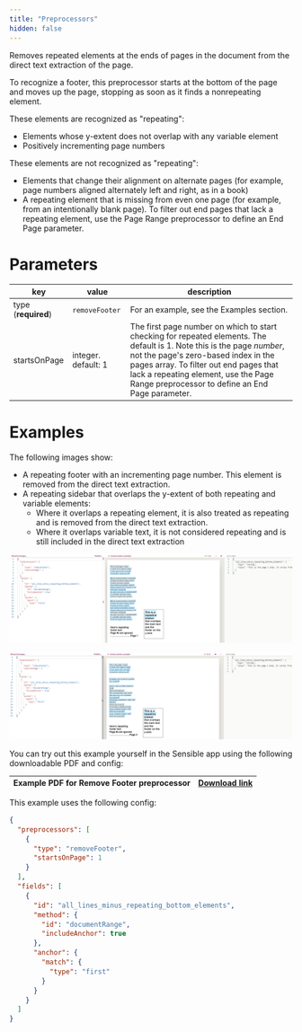 ```yaml
---
title: "Preprocessors"
hidden: false
---
```


Removes repeated elements at the ends of pages in the document from the direct text extraction of the page.   

To recognize a footer, this preprocessor starts at the bottom of the page and moves up the page, stopping as soon as it finds a nonrepeating element. 

These elements are recognized as "repeating":

- Elements whose y-extent does not overlap with any variable element
- Positively incrementing page numbers

These elements are not recognized as "repeating": 

- Elements that change their alignment on alternate pages (for example, page numbers aligned alternately left and right, as in a book)
- A repeating element that is missing from even one page (for example, from an intentionally blank page).  To filter out end pages that lack a repeating element, use the Page Range preprocessor to define an End Page parameter. 

Parameters
====

| key            | value   | description                                                      |
| -------------- | ------ | ------------------------------------------------------------ |
| type (**required**) | `removeFooter` | For an example, see the Examples section. |
| startsOnPage | integer. default: 1 | The first page number on which to start checking for repeated elements. The default is 1.  Note this is the page *number*, not the page's zero-based index in the pages array. To filter out end pages that lack a repeating element, use the Page Range preprocessor to define an End Page parameter. |

Examples
====

The following images show:

- A repeating footer with an incrementing page number. This element is removed from the direct text extraction.
- A repeating sidebar that overlaps the y-extent of both repeating and variable elements: 
  - Where it overlaps a repeating element, it is also treated as repeating and is removed from the direct text extraction.
  - Where it overlaps variable text, it is not considered repeating and is still included in the direct text extraction

![](https://raw.githubusercontent.com/sensible-hq/sensible-docs/main/readme-sync/assets/v0/images/remove_footer_example_1.png)

![](https://raw.githubusercontent.com/sensible-hq/sensible-docs/main/readme-sync/assets/v0/images/remove_footer_example_2.png)


You can try out this example yourself in the Sensible app using the following downloadable PDF and config:

| Example PDF for Remove Footer preprocessor | [Download link](https://raw.githubusercontent.com/sensible-hq/sensible-docs/main/readme-sync/assets/v0/pdfs/![](https://raw.githubusercontent.com/sensible-hq/sensible-docs/main/readme-sync/assets/v0/images/remove_footer_example.png).pdf) |
| ------------------------------------------ | ------------------------------------------------------------ |

This example uses the following config:

```json
{
  "preprocessors": [
    {
      "type": "removeFooter",
      "startsOnPage": 1
    }
  ],
  "fields": [
    {
      "id": "all_lines_minus_repeating_bottom_elements",
      "method": {
        "id": "documentRange",
        "includeAnchor": true
      },
      "anchor": {
        "match": {
          "type": "first"
        }
      }
    }
  ]
}
```